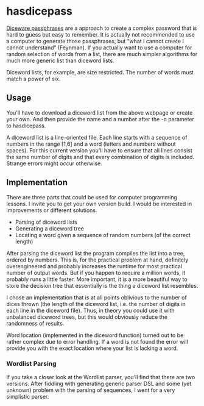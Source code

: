 # hasdicepass

[Diceware passphrases](http://world.std.com/~reinhold/diceware.html) are
a approach to create a complex password that is hard to guess but easy
to remember. It is actually not recommended to use a computer to
generate those passphrases, but “what I cannot create I cannot
understand” (Feynman). If you actually want to use a computer for random
selection of words from a list, there are much simpler algorithms for
much more generic list than diceword lists.

Diceword lists, for example, are size restricted. The number of words
must match a power of six.


## Usage

You'll have to download a diceword list from the above webpage or create
your own. And then provide the name and a number after the -n parameter
to hasdicepass.

A diceword list is a line-oriented file. Each line starts with a
sequence of numbers in the range [1,6] and a word (letters and numbers
without spaces). For this current version you'll have to ensure that all
lines consist the same number of digits and that every combination of
digits is included. Strange errors might occur otherwise.

## Implementation

There are three parts that could be used for computer programming
lessons. I invite you to get your own version build. I would be
interested in improvements or different solutions.

* Parsing of diceword lists 
* Generating a diceword tree
* Locating a word given a sequence of random numbers (of the correct
  length)

After parsing the diceword list the program compiles the list into a
tree, ordered by numbers. This is, for the practical problem at hand,
definitely overengineered and probably increases the runtime for most
practical number of output words. But if you happen to require a million
words, it probably runs a little faster. More important, it is a more
beautiful way to store the decision tree that essentially is the thing a
diceword list resembles.

I chose an implementation that is at all points oblivious to the number
of dices thrown (the length of the diceword list, i.e. the number of
digits in each line in the diceword file). Thus, in theory you could use
it with unbalanced diceword trees, but this would obviously reduce the
randomness of results. 

Word location (implemented in the diceword function) turned out to be
rather complex due to error handling. If a word is not found the error
will provide you with the exact location where your list is lacking a
word.

### Wordlist Parsing

If you take a closer look at the Wordlist parser, you'll find that there
are two versions. After fiddling with generating generic parser DSL and
some (yet unknown) problem with the parsing of sequences, I went for a
very simplistic parser. 
